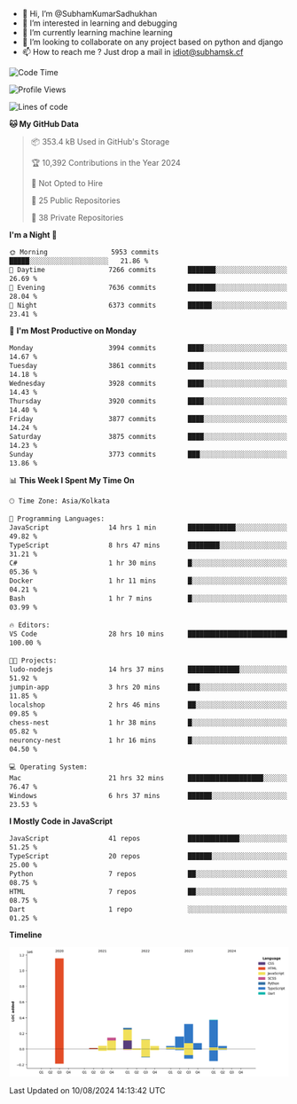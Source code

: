 - 👋 Hi, I’m @SubhamKumarSadhukhan
- 👀 I’m interested in learning and debugging
- 🌱 I’m currently learning machine learning
- 💞️ I’m looking to collaborate on any project based on python and django
- 📫 How to reach me ?
      Just drop a mail in idiot@subhamsk.cf

<!---
SubhamKumarSadhukhan/SubhamKumarSadhukhan is a ✨ special ✨ repository because its `README.md` (this file) appears on your GitHub profile.
You can click the Preview link to take a look at your changes.
--->


<!--START_SECTION:waka-->
![Code Time](http://img.shields.io/badge/Code%20Time-2%2C393%20hrs%2013%20mins-blue)

![Profile Views](http://img.shields.io/badge/Profile%20Views-0-blue)

![Lines of code](https://img.shields.io/badge/From%20Hello%20World%20I%27ve%20Written-2.8%20million%20lines%20of%20code-blue)

**🐱 My GitHub Data** 

> 📦 353.4 kB Used in GitHub's Storage 
 > 
> 🏆 10,392 Contributions in the Year 2024
 > 
> 🚫 Not Opted to Hire
 > 
> 📜 25 Public Repositories 
 > 
> 🔑 38 Private Repositories 
 > 
**I'm a Night 🦉** 

```text
🌞 Morning                5953 commits        █████░░░░░░░░░░░░░░░░░░░░   21.86 % 
🌆 Daytime                7266 commits        ███████░░░░░░░░░░░░░░░░░░   26.69 % 
🌃 Evening                7636 commits        ███████░░░░░░░░░░░░░░░░░░   28.04 % 
🌙 Night                  6373 commits        ██████░░░░░░░░░░░░░░░░░░░   23.41 % 
```
📅 **I'm Most Productive on Monday** 

```text
Monday                   3994 commits        ████░░░░░░░░░░░░░░░░░░░░░   14.67 % 
Tuesday                  3861 commits        ████░░░░░░░░░░░░░░░░░░░░░   14.18 % 
Wednesday                3928 commits        ████░░░░░░░░░░░░░░░░░░░░░   14.43 % 
Thursday                 3920 commits        ████░░░░░░░░░░░░░░░░░░░░░   14.40 % 
Friday                   3877 commits        ████░░░░░░░░░░░░░░░░░░░░░   14.24 % 
Saturday                 3875 commits        ████░░░░░░░░░░░░░░░░░░░░░   14.23 % 
Sunday                   3773 commits        ███░░░░░░░░░░░░░░░░░░░░░░   13.86 % 
```


📊 **This Week I Spent My Time On** 

```text
🕑︎ Time Zone: Asia/Kolkata

💬 Programming Languages: 
JavaScript               14 hrs 1 min        ████████████░░░░░░░░░░░░░   49.82 % 
TypeScript               8 hrs 47 mins       ████████░░░░░░░░░░░░░░░░░   31.21 % 
C#                       1 hr 30 mins        █░░░░░░░░░░░░░░░░░░░░░░░░   05.36 % 
Docker                   1 hr 11 mins        █░░░░░░░░░░░░░░░░░░░░░░░░   04.21 % 
Bash                     1 hr 7 mins         █░░░░░░░░░░░░░░░░░░░░░░░░   03.99 % 

🔥 Editors: 
VS Code                  28 hrs 10 mins      █████████████████████████   100.00 % 

🐱‍💻 Projects: 
ludo-nodejs              14 hrs 37 mins      █████████████░░░░░░░░░░░░   51.92 % 
jumpin-app               3 hrs 20 mins       ███░░░░░░░░░░░░░░░░░░░░░░   11.85 % 
localshop                2 hrs 46 mins       ██░░░░░░░░░░░░░░░░░░░░░░░   09.85 % 
chess-nest               1 hr 38 mins        █░░░░░░░░░░░░░░░░░░░░░░░░   05.82 % 
neuroncy-nest            1 hr 16 mins        █░░░░░░░░░░░░░░░░░░░░░░░░   04.50 % 

💻 Operating System: 
Mac                      21 hrs 32 mins      ███████████████████░░░░░░   76.47 % 
Windows                  6 hrs 37 mins       ██████░░░░░░░░░░░░░░░░░░░   23.53 % 
```

**I Mostly Code in JavaScript** 

```text
JavaScript               41 repos            █████████████░░░░░░░░░░░░   51.25 % 
TypeScript               20 repos            ██████░░░░░░░░░░░░░░░░░░░   25.00 % 
Python                   7 repos             ██░░░░░░░░░░░░░░░░░░░░░░░   08.75 % 
HTML                     7 repos             ██░░░░░░░░░░░░░░░░░░░░░░░   08.75 % 
Dart                     1 repo              ░░░░░░░░░░░░░░░░░░░░░░░░░   01.25 % 
```



**Timeline**

![Lines of Code chart](https://raw.githubusercontent.com/SubhamKumarSadhukhan/SubhamKumarSadhukhan/main/assets/bar_graph.png)


 Last Updated on 10/08/2024 14:13:42 UTC
<!--END_SECTION:waka-->
